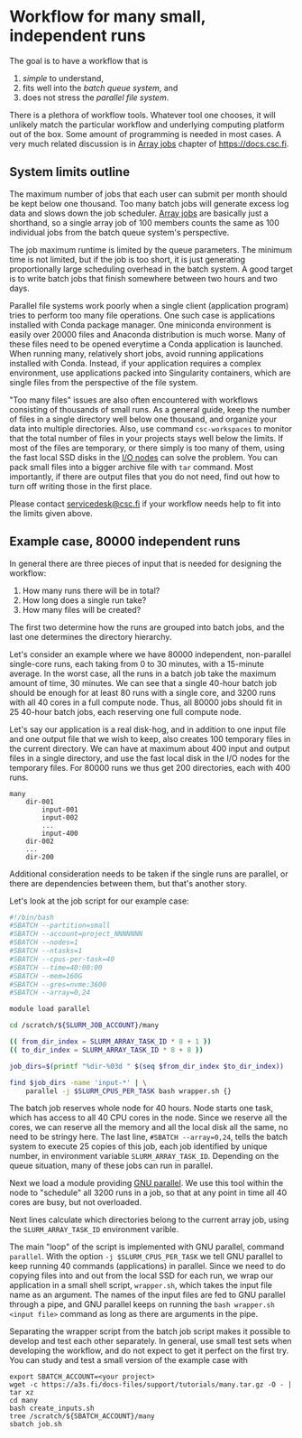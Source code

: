 # Workflow for many small, independent runs

The goal is to have a workflow that is

1. *simple* to understand,
2. fits well into the *batch queue system*, and
3. does not stress the *parallel file system*.

There is a plethora of workflow tools. Whatever tool one chooses, it will
unlikely match the particular workflow and underlying computing platform out of
the box. Some amount of programming is needed in most cases. A very much related
discussion is in [Array jobs](https://docs.csc.fi/computing/running/array-jobs/)
chapter of <https://docs.csc.fi>.


## System limits outline

The maximum number of jobs that each user can submit per month should be kept
below one thousand. Too many batch jobs will generate excess log data and slows
down the job scheduler.
[Array jobs](https://docs.csc.fi/computing/running/array-jobs/) are basically
just a shorthand, so a single array job of 100 members counts the same as 100
individual jobs from the batch queue system's perspective.

The job maximum runtime is limited by the queue parameters. The minimum time is
not limited, but if the job is too short, it is just generating proportionally
large scheduling overhead in the batch system. A good target is to write batch
jobs that finish somewhere between two hours and two days.

Parallel file systems work poorly when a single client (application program)
tries to perform too many file operations. One such case is applications
installed with Conda package manager. One miniconda environment is easily over
20000 files and Anaconda distribution is much worse. Many of these files need to
be opened everytime a Conda application is launched. When running many,
relatively short jobs, avoid running applications installed with Conda. Instead,
if your application requires a complex environment, use applications packed into
Singularity containers, which are single files from the perspective of the file
system.

"Too many files" issues are also often encountered with workflows consisting of
thousands of small runs. As a general guide, keep the number of files in a
single directory well below one thousand, and organize your data into multiple
directories. Also, use command `csc-workspaces` to monitor that the total number
of files in your projects stays well below the limits. If most of the files are
temporary, or there simply is too many of them, using the fast local SSD disks
in the [I/O
nodes](https://docs.csc.fi/computing/running/creating-job-scripts/#local-storage)
can solve the problem. You can pack small files into a bigger archive file with
`tar` command. Most importantly, if there are output files that you do not need,
find out how to turn off writing those in the first place.

Please contact <servicedesk@csc.fi> if your workflow needs help to fit into the
limits given above.


## Example case, 80000 independent runs

In general there are three pieces of input that is needed for designing the
workflow:

1. How many runs there will be in total?
2. How long does a single run take?
4. How many files will be created?

The first two determine how the runs are grouped into batch jobs, and the last
one determines the directory hierarchy.

Let's consider an example where we have 80000 independent, non-parallel
single-core runs, each taking from 0 to 30 minutes, with a 15-minute average. In
the worst case, all the runs in a batch job take the maximum amount of time, 30
minutes. We can see that a single 40-hour batch job should be enough for at
least 80 runs with a single core, and 3200 runs with all 40 cores in a full
compute node. Thus, all 80000 jobs should fit in 25 40-hour batch jobs, each
reserving one full compute node.

Let's say our application is a real disk-hog, and in addition to one input file
and one output file that we wish to keep, also creates 100 temporary files in
the current directory. We can have at maximum about 400 input and output files
in a single directory, and use the fast local disk in the I/O nodes for the
temporary files. For 80000 runs we thus get 200 directories, each with 400 runs.

```
many
    dir-001
        input-001
        input-002
        ...
        input-400
    dir-002
    ...
    dir-200
```

Additional consideration needs to be taken if the single runs are parallel, or
there are dependencies between them, but that's another story.

Let's look at the job script for our example case:

```bash
#!/bin/bash
#SBATCH --partition=small
#SBATCH --account=project_NNNNNNN
#SBATCH --nodes=1
#SBATCH --ntasks=1
#SBATCH --cpus-per-task=40
#SBATCH --time=40:00:00
#SBATCH --mem=160G
#SBATCH --gres=nvme:3600
#SBATCH --array=0,24

module load parallel

cd /scratch/${SLURM_JOB_ACCOUNT}/many

(( from_dir_index = SLURM_ARRAY_TASK_ID * 8 + 1 ))
(( to_dir_index = SLURM_ARRAY_TASK_ID * 8 + 8 ))

job_dirs=$(printf "%dir-%03d " $(seq $from_dir_index $to_dir_index))

find $job_dirs -name 'input-*' | \
    parallel -j $SLURM_CPUS_PER_TASK bash wrapper.sh {}
```

The batch job reserves whole node for 40 hours. Node starts one task,
which has access to all 40 CPU cores in the node. Since we reserve all the
cores, we can reserve all the memory and all the local disk all the same, no
need to be stringy here. The last line, `#SBATCH --array=0,24`, tells the batch
system to execute 25 copies of this job, each job identified by unique number,
in environment variable `SLURM_ARRAY_TASK_ID`. Depending on the queue situation,
many of these jobs can run in parallel.

Next we load a module providing
[GNU parallel](https://www.gnu.org/software/parallel/). We use this tool
within the node to "schedule" all 3200 runs in a job, so that at any point
in time all 40 cores are busy, but not overloaded.

Next lines calculate which directories belong to the current array job, using
the `SLURM_ARRAY_TASK_ID` environment varible.

The main "loop" of the script is implemented with GNU parallel, command
`parallel`. With the option `-j $SLURM_CPUS_PER_TASK` we tell GNU parallel to
keep running 40 commands (applications) in parallel. Since we need to do copying
files into and out from the local SSD for each run, we wrap our application in a
small shell script, `wrapper.sh`, which takes the input file name as an
argument. The names of the input files are fed to GNU parallel through a pipe,
and GNU parallel keeps on running the `bash wrapper.sh <input file>` command as
long as there are arguments in the pipe.

Separating the wrapper script from the batch job script makes it possible to
develop and test each other separately. In general, use small test sets when
developing the workflow, and do not expect to get it perfect on the first try.
You can study and test a small version of the example case with

```
export SBATCH_ACCOUNT=<your project>
wget -c https://a3s.fi/docs-files/support/tutorials/many.tar.gz -O - | tar xz
cd many
bash create_inputs.sh
tree /scratch/${SBATCH_ACCOUNT}/many
sbatch job.sh
```
